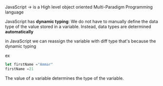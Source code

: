 
JavaScript -> is a High level object oriented Multi-Paradigm Programming language

JavaScript has **dynamic typing**: We do not have to manually define the data type of the value stored in a variable. Instead, data types are determined **automatically**


in JavaScript  we can reassign the variable with diff type that's because the dynamic typing

ex
```js
let firstName ="Ammar"
firstName =21
```

The value of a variable determines the type of the variable.